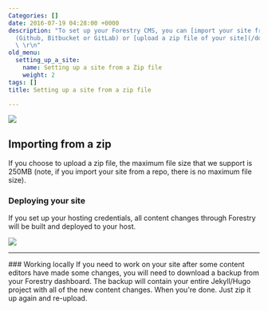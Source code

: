 ```yaml
---
Categories: []
date: 2016-07-19 04:28:00 +0000
description: "To set up your Forestry CMS, you can [import your site from a Git repository](/docs/setting-up-a-site/setting-up-a-site-from-a-git-repository/)
  (Github, Bitbucket or GitLab) or [upload a zip file of your site](/docs/setting-up-a-site/uploading-a-zip-file/).
  \ \r\n"
old_menu:
  setting_up_a_site:
    name: Setting up a site from a Zip file
    weight: 2
tags: []
title: Setting up a site from a zip file

---
```

<img src="/docs/forestryio/images/Screen Shot 2016-08-18 at 10.48.54 AM.png" class="large center">

## Importing from a zip 

If you choose to upload a zip file, the maximum file size that we support is 250MB (note, if you import your site from a repo, there is no maximum file size).

### Deploying your site
If you set up your hosting credentials, all content changes through Forestry will be built and deployed to your host.

<img src="/docs/forestryio/images/download-backup-forestry.png" class="small right">
<hr>
### Working locally 
If you need to work on your site after some content editors have made some changes, you will need to download a backup from your Forestry dashboard. The backup will contain your entire Jekyll/Hugo project with all of the new content changes.  When you're done. Just  zip it up again and re-upload.
